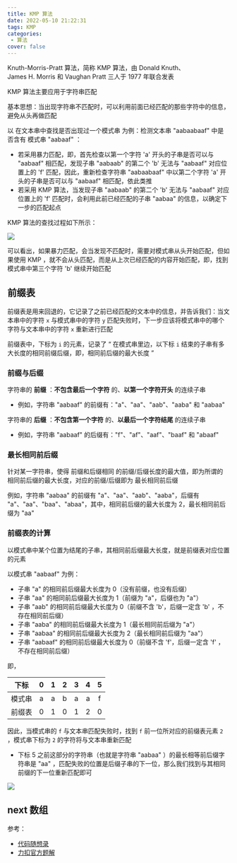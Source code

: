 ```yaml
---
title: KMP 算法
date: 2022-05-10 21:22:31
tags: KMP
categories:
 - 算法
cover: false
---
```


Knuth-Morris-Pratt 算法，简称 KMP 算法，由 Donald Knuth、James H. Morris 和 Vaughan Pratt 三人于 1977 年联合发表

KMP 算法主要应用于字符串匹配

基本思想：当出现字符串不匹配时，可以利用前面已经匹配的那些字符中的信息，避免从头再做匹配

以 在文本串中查找是否出现过一个模式串 为例：检测文本串 "aabaabaaf" 中是否含有 模式串 "aabaaf" ：
 - 若采用暴力匹配，即，首先检查以第一个字符 'a' 开头的子串是否可以与 "aabaaf" 相匹配，发现子串 "aabaab" 的第二个 'b' 无法与 "aabaaf" 对应位置上的 'f' 匹配，因此，重新检查字符串 "aabaabaaf" 中以第二个字符 'a' 开头的子串是否可以与 "aabaaf" 相匹配，依此类推
 - 若采用 KMP 算法，当发现子串 "aabaab" 的第二个 'b' 无法与 "aabaaf" 对应位置上的 'f' 匹配时，会利用此前已经匹配的子串 "aabaa" 的信息，以确定下一步的匹配起点

KMP 算法的查找过程如下所示：

![](https://code-thinking.cdn.bcebos.com/gifs/KMP%E7%B2%BE%E8%AE%B21.gif)

可以看出，如果暴力匹配，会当发现不匹配时，需要对模式串从头开始匹配，但如果使用 KMP ，就不会从头匹配，而是从上次已经匹配的内容开始匹配，即，找到模式串中第三个字符 'b' 继续开始匹配

## 前缀表

前缀表是用来回退的，它记录了之前已经匹配的文本中的信息，并告诉我们：当文本串中的字符 `x` 与模式串中的字符 `y` 匹配失败时，下一步应该将模式串中的哪个字符与文本串中的字符 `x` 重新进行匹配

[^_^]: 被注释掉了

    例如，文本串字符 `b` 与模式串 `f` 不匹配时，前缀表会告知，应将模式串中的 `b` 与文本串的 `b` 进行匹配
    - 因为模式串字符 `f` 前面的 "aa" 与文本串字符 `b` 前面的 "aa" 是匹配的，而模式串字符 `b` 前面也有一个 "aa" ，因此，模式串字符 `b` 前面的 "aa" 也可以与文本串字符 `b` 前面的 "aa" 相匹配，故而可以将这两个 "aa" 进行匹配，并检查 "aa" 后面的对应字符是否匹配

    对应的，这也就是前缀表的工作原理：匹配失败位置前一位的前缀表元素，记录了匹配成功子串（`"aabaa"`）的最长相同前后缀（`"aa"`）的长度（`2`），该长度对应的位置，即为下一步匹配的起点（将模式串下标为 `2` 的字符与文本串的 `b` 匹配）

前缀表中，下标为 `i` 的元素，记录了 “ 在模式串里边，以下标 `i` 结束的子串有多大长度的相同前缀后缀，即，相同前后缀的最大长度 ”

### 前缀与后缀

字符串的 **前缀** ：**不包含最后一个字符** 的、**以第一个字符开头** 的连续子串
 - 例如，字符串 "aabaaf" 的前缀有："a"、"aa"、"aab"、"aaba" 和 "aabaa"

字符串的 **后缀** ：**不包含第一个字符** 的、**以最后一个字符结尾** 的连续子串
 - 例如，字符串 "aabaaf" 的后缀有："f"、"af"、"aaf"、"baaf" 和 "abaaf"

### 最长相同前后缀

针对某一字符串，使得 前缀和后缀相同 的前缀/后缀长度的最大值，即为所谓的 相同前后缀的最大长度，对应的前缀/后缀即为 最长相同前后缀

例如，字符串 "aabaa" 的前缀有 "a"、"aa"、"aab"、"aaba"，后缀有 "a"、"aa"、"baa"、"abaa"，其中，相同前后缀的最大长度为 2，最长相同前后缀为 "aa"


### 前缀表的计算

以模式串中某个位置为结尾的子串，其相同前后缀最大长度，就是前缀表对应位置的元素

以模式串 "aabaaf" 为例：

 - 子串 "a" 的相同前后缀最大长度为 0（没有前缀，也没有后缀）
 - 子串 "aa" 的相同前后缀最大长度为 1（前缀为 "a"，后缀也为 "a"）
 - 子串 "aab" 的相同前后缀最大长度为 0（前缀不含 'b'，后缀一定含 'b' ，不存在相同前后缀）
 - 子串 "aaba" 的相同前后缀最大长度为 1（最长相同前后缀为 "a"）
 - 子串 "aabaa" 的相同前后缀最大长度为 2（最长相同前后缀为 "aa"）
 - 子串 "aabaaf" 的相同前后缀最大长度为 0（前缀不含 'f'，后缀一定含 'f' ，不存在相同前后缀）

即，

| 下标 | 0 | 1 | 2 | 3 | 4 | 5 |
| :-: | :-: | :-: | :-: | :-: | :-: | :-: |
| 模式串 | a | a | b | a | a | f |
| 前缀表 | 0 | 1 | 0 | 1 | 2 | 0 |

因此，当模式串的 `f` 与文本串匹配失败时，找到 `f` 前一位所对应的前缀表元素 `2` ，模式串下标为 `2` 的字符将与文本串重新匹配
 - 下标 5 之前这部分的字符串（也就是字符串 "aabaa" ）的最长相等前后缀字符串是 "aa" ，匹配失败的位置是后缀子串的下一位，那么我们找到与其相同前缀的下一位重新匹配即可

![](https://code-thinking.cdn.bcebos.com/gifs/KMP%E7%B2%BE%E8%AE%B22.gif)

## next 数组


参考：
 - [代码随想录](https://www.programmercarl.com/0028.%E5%AE%9E%E7%8E%B0strStr.html)
 - [力扣官方题解](https://leetcode.cn/problems/implement-strstr/solution/shi-xian-strstr-by-leetcode-solution-ds6y/)